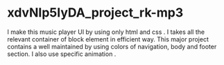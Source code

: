 # xdvNIp5IyDA_project_rk-mp3
I make this music player UI by using only html and css .  I takes all the relevant container of block element in efficient way. This major project contains a well maintained by using colors of navigation, body and footer section. I also use specific animation .
